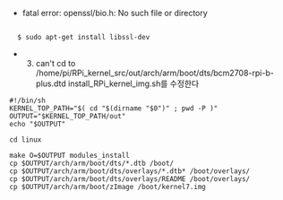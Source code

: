 * fatal error: openssl/bio.h: No such file or directory
~~~

  $ sudo apt-get install libssl-dev

~~~

* 3. can't cd to /home/pi/RPi_kernel_src/out/arch/arm/boot/dts/bcm2708-rpi-b-plus.dtd
  install_RPi_kernel_img.sh를 수정한다

~~~
#!/bin/sh
KERNEL_TOP_PATH="$( cd "$(dirname "$0")" ; pwd -P )"
OUTPUT="$KERNEL_TOP_PATH/out"
echo "$OUTPUT"

cd linux

make O=$OUTPUT modules_install
cp $OUTPUT/arch/arm/boot/dts/*.dtb /boot/
cp $OUTPUT/arch/arm/boot/dts/overlays/*.dtb* /boot/overlays/
cp $OUTPUT/arch/arm/boot/dts/overlays/README /boot/overlays/
cp $OUTPUT/arch/arm/boot/zImage /boot/kernel7.img
~~~
